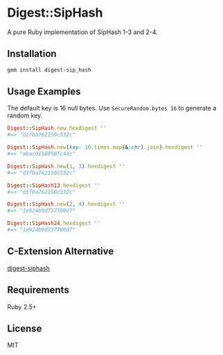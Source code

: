 # Digest::SipHash

A pure Ruby implementation of SipHash 1-3 and 2-4.

## Installation

```bash
gem install digest-sip_hash
```

## Usage Examples

The default key is 16 null bytes. Use `SecureRandom.bytes 16` to generate a random key.

```ruby
Digest::SipHash.new.hexdigest ''
#=> "d1fba762150c532c"

Digest::SipHash.new(key: 16.times.map(&:chr).join).hexdigest ''
#=> "abac0158050fc4dc"

Digest::SipHash.new(1, 3).hexdigest ''
#=> "d1fba762150c532c"

Digest::SipHash13.hexdigest ''
#=> "d1fba762150c532c"

Digest::SipHash.new(2, 4).hexdigest ''
#=> "1e924b9d737700d7"

Digest::SipHash24.hexdigest ''
#=> "1e924b9d737700d7"
```

## C-Extension Alternative

[digest-siphash](https://github.com/ksss/digest-siphash)

## Requirements

Ruby 2.5+

## License

MIT
